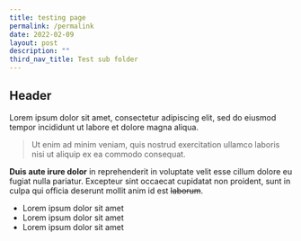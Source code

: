 ```yaml
---
title: testing page
permalink: /permalink
date: 2022-02-09
layout: post
description: ""
third_nav_title: Test sub folder
---
```



## Header
Lorem ipsum dolor sit amet, consectetur adipiscing elit, sed do eiusmod tempor incididunt ut labore et dolore magna aliqua. 

> Ut enim ad minim veniam, quis nostrud exercitation ullamco laboris nisi ut aliquip ex ea commodo consequat. 

**Duis aute irure dolor** in reprehenderit in voluptate velit esse cillum dolore eu fugiat nulla pariatur. Excepteur sint occaecat cupidatat non proident, sunt in culpa qui officia deserunt mollit anim id est ~~laborum~~.

*  Lorem ipsum dolor sit amet
*  Lorem ipsum dolor sit amet
*  Lorem ipsum dolor sit amet